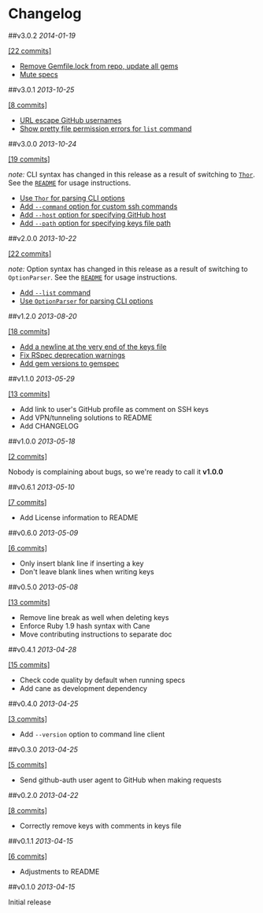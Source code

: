 # Changelog

##v3.0.2
*2014-01-19*

[\[22 commits\]](https://github.com/chrishunt/github-auth/compare/v3.0.1...v3.0.2)

- [Remove Gemfile.lock from repo, update all gems](https://github.com/chrishunt/github-auth/pull/27)
- [Mute specs](https://github.com/chrishunt/github-auth/pull/28)

##v3.0.1
*2013-10-25*

[\[8 commits\]](https://github.com/chrishunt/github-auth/compare/v3.0.0...v3.0.1)

- [URL escape GitHub usernames](https://github.com/chrishunt/github-auth/pull/20)
- [Show pretty file permission errors for `list` command](https://github.com/chrishunt/github-auth/pull/21)

##v3.0.0
*2013-10-24*

[\[19 commits\]](https://github.com/chrishunt/github-auth/compare/v2.0.0...v3.0.0)

*note:* CLI syntax has changed in this release as a result of switching to
[`Thor`](https://github.com/erikhuda/thor). See the
[`README`](https://github.com/chrishunt/github-auth/blob/master/README.md) for
usage instructions.

- [Use `Thor` for parsing CLI options](https://github.com/chrishunt/github-auth/pull/18)
- [Add `--command` option for custom ssh commands](https://github.com/chrishunt/github-auth/pull/18)
- [Add `--host` option for specifying GitHub host](https://github.com/chrishunt/github-auth/pull/18)
- [Add `--path` option for specifying keys file path](https://github.com/chrishunt/github-auth/pull/18)

##v2.0.0
*2013-10-22*

[\[22 commits\]](https://github.com/chrishunt/github-auth/compare/v1.2.0...v2.0.0)

*note:* Option syntax has changed in this release as a result of switching to
`OptionParser`. See the [`README`](https://github.com/chrishunt/github-auth/blob/master/README.md)
for usage instructions.

- [Add `--list` command](https://github.com/chrishunt/github-auth/pull/14)
- [Use `OptionParser` for parsing CLI options](https://github.com/chrishunt/github-auth/pull/16)

##v1.2.0
*2013-08-20*

[\[18 commits\]](https://github.com/chrishunt/github-auth/compare/v1.1.0...v1.2.0)

- [Add a newline at the very end of the keys file](https://github.com/chrishunt/github-auth/pull/9)
- [Fix RSpec deprecation warnings](https://github.com/chrishunt/github-auth/pull/11)
- [Add gem versions to gemspec](https://github.com/chrishunt/github-auth/commit/1296e2ebd4e4e13d80775c81ec8ca2ac3710d20c)

##v1.1.0
*2013-05-29*

[\[13 commits\]](https://github.com/chrishunt/github-auth/compare/v1.0.0...v1.1.0)

- Add link to user's GitHub profile as comment on SSH keys
- Add VPN/tunneling solutions to README
- Add CHANGELOG

##v1.0.0
*2013-05-18*

[\[2 commits\]](https://github.com/chrishunt/github-auth/compare/v0.6.1...v1.0.0)

Nobody is complaining about bugs, so we're ready to call it **v1.0.0**

##v0.6.1
*2013-05-10*

[\[7 commits\]](https://github.com/chrishunt/github-auth/compare/v0.6.0...v0.6.1)

- Add License information to README

##v0.6.0
*2013-05-09*

[\[6 commits\]](https://github.com/chrishunt/github-auth/compare/v0.5.0...v0.6.0)

- Only insert blank line if inserting a key
- Don't leave blank lines when writing keys

##v0.5.0
*2013-05-08*

[\[13 commits\]](https://github.com/chrishunt/github-auth/compare/v0.4.1...v0.5.0)

- Remove line break as well when deleting keys
- Enforce Ruby 1.9 hash syntax with Cane
- Move contributing instructions to separate doc

##v0.4.1
*2013-04-28*

[\[15 commits\]](https://github.com/chrishunt/github-auth/compare/v0.4.0...v0.4.1)

- Check code quality by default when running specs
- Add cane as development dependency

##v0.4.0
*2013-04-25*

[\[3 commits\]](https://github.com/chrishunt/github-auth/compare/v0.3.0...v0.4.0)

- Add `--version` option to command line client

##v0.3.0
*2013-04-25*

[\[5 commits\]](https://github.com/chrishunt/github-auth/compare/v0.2.0...v0.3.0)

- Send github-auth user agent to GitHub when making requests

##v0.2.0
*2013-04-22*

[\[8 commits\]](https://github.com/chrishunt/github-auth/compare/v0.1.1...v0.2.0)

- Correctly remove keys with comments in keys file

##v0.1.1
*2013-04-15*

[\[6 commits\]](https://github.com/chrishunt/github-auth/compare/v0.1.0...v0.1.1)

- Adjustments to README

##v0.1.0
*2013-04-15*

Initial release
